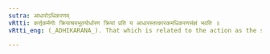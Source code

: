 ```yaml
---
sutra: आधारोऽधिकरणम्
vRtti: कर्त्तृकर्मणोः क्रियाश्रयभूतयोर्धारण क्रियां प्रति य आधारस्तत्कारकमधिकरणसंज्ञं भवति ॥
vRtti_eng: (_ADHIKARANA_). That which is related to the action as the site where the action is performed by reason of the agent or the object being in that place is called _Adhikarana_ or the Location.

---
```


